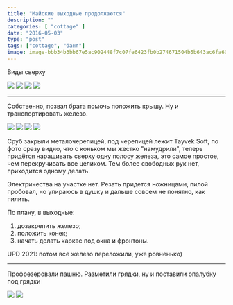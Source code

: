 ```yaml
---
title: "Майские выходные продолжаются"
description: ""
categories: [ "cottage" ]
date: "2016-05-03"
type: "post"
tags: ["cottage", "баня"]
image: image-bbb34b3bb67e5ac902448f7c07fe6423fb0b274671504b5b643ac6fa60a247ff-V.jpg
---
```


Виды сверху

![](image-7baab00bcd0ce378d191fa6107e2cf6db810b4b6548bf06deaa2ccaa31fe815f-V.jpg)  ![](image-bbb34b3bb67e5ac902448f7c07fe6423fb0b274671504b5b643ac6fa60a247ff-V.jpg)  ![](image-f5dd0ae76ae74cadb7163437cfab332d9e7c8731d12b88f1b376ec1b6de35eef-V.jpg)  ![](image-fff22b0ed1b83c6cef59dbf4ced9437d6cdbd2f8eca85a785dbc2eaaebb9d995-V.jpg)

---

Собственно, позвал брата помочь положить крышу. Ну и транспортировать железо.

![](image-9ec07fdbfdfefee846a9e9a2124078e38eed40e4d87f1539ef0c09e53bbb68ec-V.jpg)  ![](image-7d640bb5ccd39e7ccc1cab8a7aad4df514bf58ab6b01ae8a8de3ff931c6ce2ca-V.jpg)  ![](image-efdc18c127d7788318563bd4343771b2f2a0fa2a1dac1138ee0f8dcbca079fd1-V.jpg)  ![](IMG_20160508_170507.jpg)

Сруб закрыли металочерепицей, под черепицей лежит Tayvek Soft, по фото сразу видно, что с коньком мы жестко "намудрили", теперь придётся наращивать сверху одну полосу железа, это самое простое, чем перекручивать все целиком. Тем более свободных рук нет, приходится одному делать.

Электричества на участке нет. Резать придется ножницами, пилой пробовал, но упираюсь в душку и дальше совсем не понятно, как пилить.

По плану, в выходные:

1. дозакрепить железо;
2. положить конек;
3. начать делать каркас под окна и фронтоны.

UPD 2021: потом всё железо переложили, уже ровненько)

---

Профрезеровали пашню. Разметили грядки, ну и поставили опалубку под грядки

![](IMG_20160508_170519.jpg)  ![](IMG_20160509_212628.jpg)
